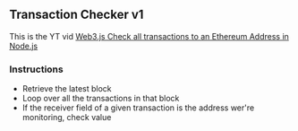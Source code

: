 ## Transaction Checker v1

This is the YT vid
[Web3.js Check all transactions to an Ethereum Address in Node.js](https://www.youtube.com/watch?v=GSLEz-XxGY8)

### Instructions
* Retrieve the latest block
* Loop over all the transactions in that block
* If the receiver field of a given transaction is the address wer're monitoring, check value
